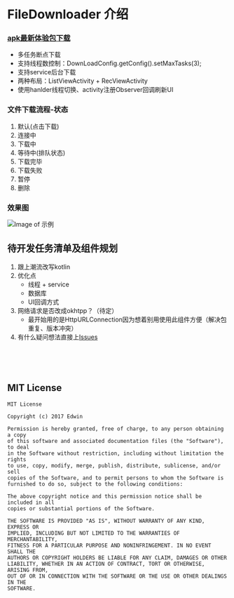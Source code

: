 # FileDownloader 介绍
### [apk最新体验包下载](https://github.com/why168/FileDownloader/releases/download/v0.8/debug.v0.8.build1.apk)

* 多任务断点下载
* 支持线程数控制：DownLoadConfig.getConfig().setMaxTasks(3);
* 支持service后台下载
* 两种布局：ListViewActivity + RecViewActivity
* 使用hanlder线程切换、activity注册Observer回调刷新UI


### 文件下载流程-状态
1. 默认(点击下载)
2. 连接中
3. 下载中
4. 等待中(排队状态)
5. 下载完毕
6. 下载失败
7. 暂停
8. 删除


### 效果图 
![Image of 示例](./Art/down.gif)

## 待开发任务清单及组件规划
1. 跟上潮流改写kotlin
2. 优化点
	* 线程 + service
	* 数据库
	* UI回调方式
3. 网络请求是否改成okhtpp？（待定）
	* 最开始用的是HttpURLConnection因为想着别用使用此组件方便（解决包重复、版本冲突）
4. 有什么疑问想法直接上[Issues](https://github.com/why168/FileDownloader/issues)



<br>
<br>
<br>

## MIT License

```
MIT License

Copyright (c) 2017 Edwin

Permission is hereby granted, free of charge, to any person obtaining a copy
of this software and associated documentation files (the "Software"), to deal
in the Software without restriction, including without limitation the rights
to use, copy, modify, merge, publish, distribute, sublicense, and/or sell
copies of the Software, and to permit persons to whom the Software is
furnished to do so, subject to the following conditions:

The above copyright notice and this permission notice shall be included in all
copies or substantial portions of the Software.

THE SOFTWARE IS PROVIDED "AS IS", WITHOUT WARRANTY OF ANY KIND, EXPRESS OR
IMPLIED, INCLUDING BUT NOT LIMITED TO THE WARRANTIES OF MERCHANTABILITY,
FITNESS FOR A PARTICULAR PURPOSE AND NONINFRINGEMENT. IN NO EVENT SHALL THE
AUTHORS OR COPYRIGHT HOLDERS BE LIABLE FOR ANY CLAIM, DAMAGES OR OTHER
LIABILITY, WHETHER IN AN ACTION OF CONTRACT, TORT OR OTHERWISE, ARISING FROM,
OUT OF OR IN CONNECTION WITH THE SOFTWARE OR THE USE OR OTHER DEALINGS IN THE
SOFTWARE.
```
